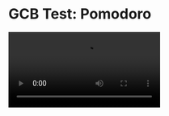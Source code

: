 # GCB Test: Pomodoro

<video src="./Demonstração.gif" alt="Gif do Teste">

>  O projeto é um site que utiliza do método do Pomodoro.

Check the Application: https://pomodorowithreact.netlify.app/ <br>
## :page_facing_up: Explanation

O projeto foi desenvolvido a partir de um teste para a GCB, a qual tinha que desenvolver um site com a técnica do pomodoro.

A técnica consiste na utilização de um cronômetro para dividir o trabalho em períodos de 25 minutos, separados por breves intervalos.

O projeto inicia com uma tela que determina os tempos. Eles vêm com um padrão de 25 minutos de trabalho, 5 minutos de repouso e 3 sessões, porém o usuário pode alterar esses valores com as setas de incrementar (Para cima) e decrementar (Para baixo) ao lado. Observação: Não tem como deixar os valores negativos.

Após escolher o tempo, o usuário deve clicar no botão Continuar logo abaixo. Assim, será direcionado para o temporizador. 
Após o tempo de trabalho, soará um alarme e será direcionado para o tempo de pausa. Seguindo a mesma logica para o tempo de pausa, após o alarme o aplicativo irá identificar se ainda restam sessões, se sim, ele passa para a proxima sessão, se não ele irá 
redirecionar para a pagina inicial. 



## 📁 Pages

The site consists of X different pages:

- **Page 1: Pagina Home, aonde o usuario irá setar os valores.  
- **Page 2: Pagina de trabalho, aonde o contador de trabalho será iniciado.
- **Page 3: Pagina de Pausa, aonde o usuario irá tirar o tempo de pausa.


## :rocket: Technologies ##

The following tools were used in this project:

- [Html](https://developer.mozilla.org/pt-BR/docs/Web/HTML/Element/html/)  
- [CSS](https://developer.mozilla.org/pt-BR/docs/Web/CSS)  
- [JavaScript](https://developer.mozilla.org/pt-BR/docs/Web/JavaScript) 
- [React](https://pt-br.reactjs.org/)

## :closed_book: Requirements ##

Before starting :checkered_flag:, you need to have [Git](https://git-scm.com) and [Node](https://nodejs.org/en/) installed.

## :checkered_flag: Starting ##

```bash
# Clone this project
$ git clone https://github.com/ismaelgomesdasilva/pomodoroteste
# Access
$ cd teste-gcb
# Install dependencies
$ yarn or npm 
# Run the project
$ yarn start or npm start 
# The server will initialize in the <http://localhost:3000>
```

## 🤝 Collaborators

We thank the following people who contributed to this project:

<table>
  <tr>
    <td align="center">
      <a href="#">
        <img src="https://avatars.githubusercontent.com/u/97638555?v=4" width="140px;" alt="Foto do Kayke Fujinaka no GitHub"/><br>
        <sub>
          <b>Ismael Gomes da Silva</b>
        </sub>
      </a>
    </td>
  </tr>
</table>

## 📝 License

This project is under license. See the [LICENSE](LICENSE.md) file for more details.

&#xa0;
